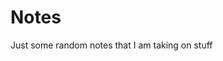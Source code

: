 # Notes
Just some random notes that I am taking on stuff
<!--stackedit_data:
eyJoaXN0b3J5IjpbLTE3ODM4OTQ0ODUsMTkxNDA1ODE4Ml19
-->